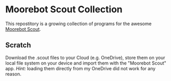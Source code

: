 # Moorebot Scout Collection

This repostitory is a growing collection of programs for the awesome [Moorebot Scout](https://www.moorebot.com/pages/moorebot-scout).

## Scratch

Download the .scout files to your Cloud (e.g. OneDrive), store them on your local file system on your device and import them with the "Moorebot Scout" app. 
_Hint:_ loading them directly from my OneDrive did not work for any reason.
